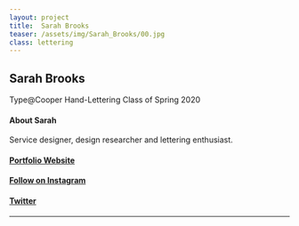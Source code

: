 ```yaml
---
layout: project
title:  Sarah Brooks
teaser: /assets/img/Sarah_Brooks/00.jpg
class: lettering
---
```

## Sarah Brooks ##
Type@Cooper Hand-Lettering Class of Spring 2020
#### About Sarah ####
Service designer, design researcher and lettering enthusiast.

#### [Portfolio Website](https://www.sarahbbrooks.com/) ####
#### [Follow on Instagram](https://www.instagram.com/sarahbrooks/) ####
#### [Twitter](https://twitter.com/sarahbbrooks) ####
---

